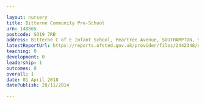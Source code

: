 ```yaml
---

layout: nursery
title: Bitterne Community Pre-School
urn: 148865
postcode: SO19 7RB
address: Bitterne C of E Infant School, Peartree Avenue, SOUTHAMPTON, SO19 7RB
latestReportUrl: https://reports.ofsted.gov.uk/provider/files/2442348/urn/148865.pdf
teaching: 0
development: 0
leadership: 1
outcomes: 0
overall: 1
date: 01 April 2018 
datePublish: 28/11/2014

---
```

